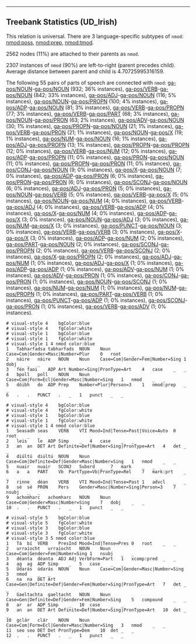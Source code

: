 

--------------------------------------------------------------------------------

## Treebank Statistics (UD_Irish)

This relation is universal.
There are 3 language-specific subtypes of `nmod`: [nmod:poss](), [nmod:prep](), [nmod:tmod]().

2562 nodes (11%) are attached to their parents as `nmod`.

2307 instances of `nmod` (90%) are left-to-right (parent precedes child).
Average distance between parent and child is 4.70725995316159.

The following 55 pairs of parts of speech are connected with `nmod`: [ga-pos/NOUN]()-[ga-pos/NOUN]() (932; 36% instances), [ga-pos/VERB]()-[ga-pos/NOUN]() (842; 33% instances), [ga-pos/ADJ]()-[ga-pos/NOUN]() (116; 5% instances), [ga-pos/NOUN]()-[ga-pos/PROPN]() (100; 4% instances), [ga-pos/ADP]()-[ga-pos/NOUN]() (81; 3% instances), [ga-pos/VERB]()-[ga-pos/PROPN]() (77; 3% instances), [ga-pos/VERB]()-[ga-pos/PART]() (68; 3% instances), [ga-pos/NOUN]()-[ga-pos/PRON]() (63; 2% instances), [ga-pos/ADV]()-[ga-pos/NOUN]() (30; 1% instances), [ga-pos/PROPN]()-[ga-pos/NOUN]() (21; 1% instances), [ga-pos/VERB]()-[ga-pos/PRON]() (21; 1% instances), [ga-pos/NOUN]()-[ga-pos/X]() (19; 1% instances), [ga-pos/NUM]()-[ga-pos/NOUN]() (16; 1% instances), [ga-pos/ADJ]()-[ga-pos/PROPN]() (13; 1% instances), [ga-pos/PROPN]()-[ga-pos/PROPN]() (12; 0% instances), [ga-pos/VERB]()-[ga-pos/NUM]() (12; 0% instances), [ga-pos/ADP]()-[ga-pos/PROPN]() (11; 0% instances), [ga-pos/PRON]()-[ga-pos/NOUN]() (11; 0% instances), [ga-pos/PROPN]()-[ga-pos/PRON]() (11; 0% instances), [ga-pos/CONJ]()-[ga-pos/NOUN]() (9; 0% instances), [ga-pos/X]()-[ga-pos/NOUN]() (7; 0% instances), [ga-pos/ADP]()-[ga-pos/PRON]() (6; 0% instances), [ga-pos/PRON]()-[ga-pos/PRON]() (6; 0% instances), [ga-pos/SCONJ]()-[ga-pos/NOUN]() (6; 0% instances), [ga-pos/ADJ]()-[ga-pos/PRON]() (5; 0% instances), [ga-pos/NOUN]()-[ga-pos/VERB]() (5; 0% instances), [ga-pos/VERB]()-[ga-pos/X]() (5; 0% instances), [ga-pos/NOUN]()-[ga-pos/NUM]() (4; 0% instances), [ga-pos/VERB]()-[ga-pos/ADJ]() (4; 0% instances), [ga-pos/VERB]()-[ga-pos/ADP]() (4; 0% instances), [ga-pos/X]()-[ga-pos/NUM]() (4; 0% instances), [ga-pos/ADP]()-[ga-pos/X]() (3; 0% instances), [ga-pos/NOUN]()-[ga-pos/ADJ]() (3; 0% instances), [ga-pos/NUM]()-[ga-pos/X]() (3; 0% instances), [ga-pos/PUNCT]()-[ga-pos/NOUN]() (3; 0% instances), [ga-pos/VERB]()-[ga-pos/VERB]() (3; 0% instances), [ga-pos/X]()-[ga-pos/X]() (3; 0% instances), [ga-pos/ADP]()-[ga-pos/NUM]() (2; 0% instances), [ga-pos/PART]()-[ga-pos/NOUN]() (2; 0% instances), [ga-pos/SCONJ]()-[ga-pos/PROPN]() (2; 0% instances), [ga-pos/VERB]()-[ga-pos/SCONJ]() (2; 0% instances), [ga-pos/X]()-[ga-pos/PROPN]() (2; 0% instances), [ga-pos/ADJ]()-[ga-pos/NUM]() (1; 0% instances), [ga-pos/ADJ]()-[ga-pos/X]() (1; 0% instances), [ga-pos/ADP]()-[ga-pos/ADP]() (1; 0% instances), [ga-pos/ADV]()-[ga-pos/NUM]() (1; 0% instances), [ga-pos/ADV]()-[ga-pos/PRON]() (1; 0% instances), [ga-pos/CONJ]()-[ga-pos/PRON]() (1; 0% instances), [ga-pos/NOUN]()-[ga-pos/SCONJ]() (1; 0% instances), [ga-pos/NUM]()-[ga-pos/NUM]() (1; 0% instances), [ga-pos/NUM]()-[ga-pos/PROPN]() (1; 0% instances), [ga-pos/PART]()-[ga-pos/VERB]() (1; 0% instances), [ga-pos/PUNCT]()-[ga-pos/ADP]() (1; 0% instances), [ga-pos/SCONJ]()-[ga-pos/PRON]() (1; 0% instances), [ga-pos/VERB]()-[ga-pos/ADV]() (1; 0% instances).


~~~ conllu
# visual-style 4	bgColor:blue
# visual-style 4	fgColor:white
# visual-style 1	bgColor:blue
# visual-style 1	fgColor:white
# visual-style 1 4 nmod	color:blue
1	Tabharfadsa	tabharfads	NOUN	Noun	Case=Com|Gender=Masc|Number=Plur	0	root	_	_
2	náire	náire	NOUN	Noun	Case=Com|Gender=Fem|Number=Sing	1	dobj	_	_
3	fén	faoi	ADP	Art	Number=Sing|PronType=Art	4	case	_	_
4	bpoll	poll	NOUN	Noun	Case=Com|Form=Ecl|Gender=Masc|Number=Sing	1	nmod	_	_
5	dóibh	do	ADP	Prep	Number=Plur|Person=3	1	nmod:prep	_	_
6	.	.	PUNCT	.	_	1	punct	_	_

~~~


~~~ conllu
# visual-style 4	bgColor:blue
# visual-style 4	fgColor:white
# visual-style 1	bgColor:blue
# visual-style 1	fgColor:white
# visual-style 1 4 nmod	color:blue
1	Seasadh	seas	VERB	VTI	Mood=Ind|Tense=Past|Voice=Auto	0	root	_	_
2	leis	le	ADP	Simp	_	4	case	_	_
3	an	an	DET	Art	Definite=Def|Number=Sing|PronType=Art	4	det	_	_
4	diúltú	diúltú	NOUN	Noun	Case=Com|Definite=Def|Gender=Masc|Number=Sing	1	nmod	_	_
5	nuair	nuair	SCONJ	Subord	_	7	mark	_	_
6	a	a	PART	Vb	PartType=Vb|PronType=Rel	7	mark:prt	_	_
7	rinne	déan	VERB	VTI	Mood=Ind|Tense=Past	1	advcl	_	_
8	sé	sé	PRON	Pers	Gender=Masc|Number=Sing|Person=3	7	nsubj	_	_
9	achomharc	achomharc	NOUN	Noun	Case=Com|Gender=Masc|Number=Sing	7	dobj	_	_
10	.	.	PUNCT	.	_	1	punct	_	_

~~~


~~~ conllu
# visual-style 5	bgColor:blue
# visual-style 5	fgColor:white
# visual-style 3	bgColor:blue
# visual-style 3	fgColor:white
# visual-style 3 5 nmod	color:blue
1	Tá	bí	VERB	PresInd	Mood=Ind|Tense=Pres	0	root	_	_
2	urraíocht	urraíocht	NOUN	Noun	Case=Com|Gender=Fem|Number=Sing	1	nsubj	_	_
3	déanta	déanta	ADJ	Adj	VerbForm=Part	1	xcomp:pred	_	_
4	ag	ag	ADP	Simp	_	5	case	_	_
5	Údarás	údarás	NOUN	Noun	Case=Com|Gender=Masc|Number=Sing	3	nmod	_	_
6	na	na	DET	Art	Case=Gen|Definite=Def|Gender=Fem|Number=Sing|PronType=Art	7	det	_	_
7	Gaeltachta	gaeltacht	NOUN	Noun	Case=Gen|Definite=Def|Gender=Fem|Number=Sing	5	compound	_	_
8	ar	ar	ADP	Simp	_	10	case	_	_
9	an	an	DET	Art	Definite=Def|Number=Sing|PronType=Art	10	det	_	_
10	gclár	clár	NOUN	Noun	Case=Com|Form=Ecl|Gender=Masc|Number=Sing	3	nmod	_	_
11	seo	seo	DET	Det	PronType=Dem	10	det	_	_
12	.	.	PUNCT	.	_	1	punct	_	_

~~~



